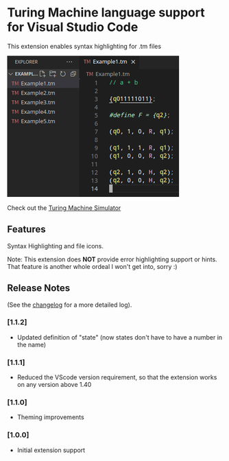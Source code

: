 # Turing Machine language support for Visual Studio Code
This extension enables syntax highlighting for .tm files

![A demo view of what it looks like](images/demo.png)


Check out the [Turing Machine Simulator](https://github.com/margual56/TuringMachine)

## Features

Syntax Highlighting and file icons.

Note: This extension does **NOT** provide error highlighting support or hints. That feature is another whole ordeal I won't get into, sorry :)

## Release Notes
(See the [changelog](https://github.com/margual56/vscode-turing-machine/blob/ffe6e163b2331c86f5d2ffc609fd6811dbaabeb5/CHANGELOG.md) for a more detailed log).

### [1.1.2]
* Updated definition of "state" (now states don't have to have a number in the name)

### [1.1.1]
* Reduced the VScode version requirement, so that the extension works on any version above 1.40

### [1.1.0]

* Theming improvements

### [1.0.0]

* Initial extension support

